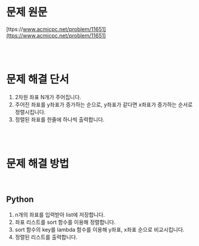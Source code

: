 # 문제 원문

[ttps://www.acmicpc.net/problem/11651](ttps://www.acmicpc.net/problem/11651)

<br><br>

# 문제 해결 단서

1. 2차원 좌표 N개가 주어집니다.
2. 주어진 좌표를 y좌표가 증가하는 순으로, y좌표가 같다면 x좌표가 증가하는 순서로 정렬시킵니다.
3. 정렬된 좌표를 한줄에 하나씩 출력합니다.

<br><br>

# 문제 해결 방법

<br>

## Python

1. n개의 좌표를 입력받아 list에 저장합니다.
2. 좌표 리스트를 sort 함수를 이용해 정렬합니다.
3. sort 함수의 key를 lambda 함수를 이용해 y좌표, x좌표 순으로 비교시킵니다.
4. 정렬된 리스트를 출력합니다.
